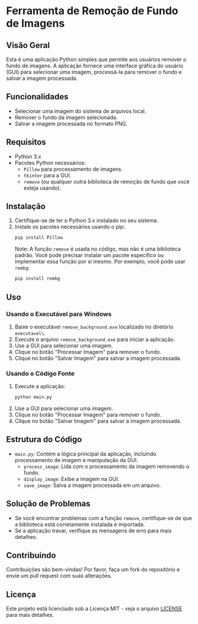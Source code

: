 # Ferramenta de Remoção de Fundo de Imagens

## Visão Geral
Esta é uma aplicação Python simples que permite aos usuários remover o fundo de imagens. A aplicação fornece uma interface gráfica do usuário (GUI) para selecionar uma imagem, processá-la para remover o fundo e salvar a imagem processada.

## Funcionalidades
- Selecionar uma imagem do sistema de arquivos local.
- Remover o fundo da imagem selecionada.
- Salvar a imagem processada no formato PNG.

## Requisitos
- Python 3.x
- Pacotes Python necessários:
  - `Pillow` para processamento de imagens.
  - `tkinter` para a GUI.
  - `remove` (ou qualquer outra biblioteca de remoção de fundo que você esteja usando).

## Instalação
1. Certifique-se de ter o Python 3.x instalado no seu sistema.
2. Instale os pacotes necessários usando o pip:
   ```bash
   pip install Pillow
   ```
   Note: A função `remove` é usada no código, mas não é uma biblioteca padrão. Você pode precisar instalar um pacote específico ou implementar essa função por si mesmo. Por exemplo, você pode usar `rembg`:
   ```bash
   pip install rembg
   ```

## Uso
### Usando o Executável para Windows
1. Baixe o executável `remove_background.exe` localizado no diretório `executavel\`.
2. Execute o arquivo `remove_background.exe` para iniciar a aplicação.
3. Use a GUI para selecionar uma imagem.
4. Clique no botão "Processar Imagem" para remover o fundo.
5. Clique no botão "Salvar Imagem" para salvar a imagem processada.

### Usando o Código Fonte
1. Execute a aplicação:
   ```bash
   python main.py
   ```
2. Use a GUI para selecionar uma imagem.
3. Clique no botão "Processar Imagem" para remover o fundo.
4. Clique no botão "Salvar Imagem" para salvar a imagem processada.

## Estrutura do Código
- `main.py`: Contém a lógica principal da aplicação, incluindo processamento de imagem e manipulação da GUI.
  - `process_image`: Lida com o processamento da imagem removendo o fundo.
  - `display_image`: Exibe a imagem na GUI.
  - `save_image`: Salva a imagem processada em um arquivo.

## Solução de Problemas
- Se você encontrar problemas com a função `remove`, certifique-se de que a biblioteca está corretamente instalada e importada.
- Se a aplicação travar, verifique as mensagens de erro para mais detalhes.

## Contribuindo
Contribuições são bem-vindas! Por favor, faça um fork do repositório e envie um pull request com suas alterações.

## Licença
Este projeto está licenciado sob a Licença MIT - veja o arquivo [LICENSE](LICENSE) para mais detalhes.